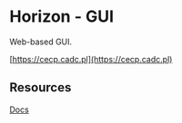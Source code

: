 # Horizon - GUI
Web-based GUI.

[https://cecp.cadc.pl](https://cecp.cadc.pl)

## Resources
[Docs](https://docs.openstack.org/horizon/latest/user/index.html)

